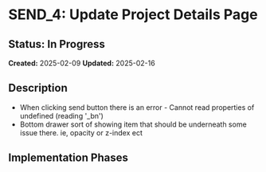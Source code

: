 # SEND_4: Update Project Details Page

## Status: In Progress
**Created:** 2025-02-09
**Updated:** 2025-02-16

## Description
 - When clicking send button there is an error - Cannot read properties of undefined (reading '_bn')
 - Bottom drawer sort of showing item that should be underneath some issue there. ie, opacity or z-index ect

## Implementation Phases
